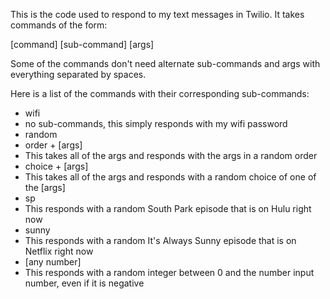 This is the code used to respond to my text messages in Twilio.  It takes commands of the form:

[command] [sub-command] [args]

Some of the commands don't need alternate sub-commands and args with everything separated by spaces.

Here is a list of the commands with their corresponding sub-commands:
* wifi
* no sub-commands, this simply responds with my wifi password
* random
* order + [args]
* This takes all of the args and responds with the args in a random order
* choice + [args]
* This takes all of the args and responds with a random choice of one of the [args]
* sp
* This responds with a random South Park episode that is on Hulu right now
* sunny
* This responds with a random It's Always Sunny episode that is on Netflix right now
* [any number]
* This responds with a random integer between 0 and the number input number, even if it is negative